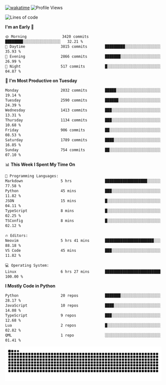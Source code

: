 [![wakatime](https://wakatime.com/badge/user/b920b284-3cde-4cd4-b72e-f7f22d050b16.svg)](https://wakatime.com/@b920b284-3cde-4cd4-b72e-f7f22d050b16)
![Profile Views](http://img.shields.io/badge/Profile%20Views-4586-blue)
<!--START_SECTION:waka-->
![Lines of code](https://img.shields.io/badge/From%20Hello%20World%20I%27ve%20Written-10.0%20million%20lines%20of%20code-blue)

**I'm an Early 🐤** 

```text
🌞 Morning                3420 commits        ████████░░░░░░░░░░░░░░░░░   32.21 % 
🌆 Daytime                3815 commits        █████████░░░░░░░░░░░░░░░░   35.93 % 
🌃 Evening                2866 commits        ███████░░░░░░░░░░░░░░░░░░   26.99 % 
🌙 Night                  517 commits         █░░░░░░░░░░░░░░░░░░░░░░░░   04.87 % 
```
📅 **I'm Most Productive on Tuesday** 

```text
Monday                   2032 commits        █████░░░░░░░░░░░░░░░░░░░░   19.14 % 
Tuesday                  2590 commits        ██████░░░░░░░░░░░░░░░░░░░   24.39 % 
Wednesday                1413 commits        ███░░░░░░░░░░░░░░░░░░░░░░   13.31 % 
Thursday                 1134 commits        ███░░░░░░░░░░░░░░░░░░░░░░   10.68 % 
Friday                   906 commits         ██░░░░░░░░░░░░░░░░░░░░░░░   08.53 % 
Saturday                 1789 commits        ████░░░░░░░░░░░░░░░░░░░░░   16.85 % 
Sunday                   754 commits         ██░░░░░░░░░░░░░░░░░░░░░░░   07.10 % 
```


📊 **This Week I Spent My Time On** 

```text
💬 Programming Languages: 
Markdown                 5 hrs               ███████████████████░░░░░░   77.58 % 
Python                   45 mins             ███░░░░░░░░░░░░░░░░░░░░░░   11.82 % 
JSON                     15 mins             █░░░░░░░░░░░░░░░░░░░░░░░░   04.11 % 
TypeScript               8 mins              █░░░░░░░░░░░░░░░░░░░░░░░░   02.25 % 
TSConfig                 8 mins              █░░░░░░░░░░░░░░░░░░░░░░░░   02.12 % 

🔥 Editors: 
Neovim                   5 hrs 41 mins       ██████████████████████░░░   88.18 % 
VS Code                  45 mins             ███░░░░░░░░░░░░░░░░░░░░░░   11.82 % 

💻 Operating System: 
Linux                    6 hrs 27 mins       █████████████████████████   100.00 % 
```

**I Mostly Code in Python** 

```text
Python                   20 repos            ███████░░░░░░░░░░░░░░░░░░   28.17 % 
JavaScript               10 repos            ████░░░░░░░░░░░░░░░░░░░░░   14.08 % 
TypeScript               9 repos             ███░░░░░░░░░░░░░░░░░░░░░░   12.68 % 
Lua                      2 repos             █░░░░░░░░░░░░░░░░░░░░░░░░   02.82 % 
QML                      1 repo              ░░░░░░░░░░░░░░░░░░░░░░░░░   01.41 % 
```




<!--END_SECTION:waka-->
![Snake animation](https://raw.githubusercontent.com/timmypidashev/timmypidashev/main/commits.svg)
